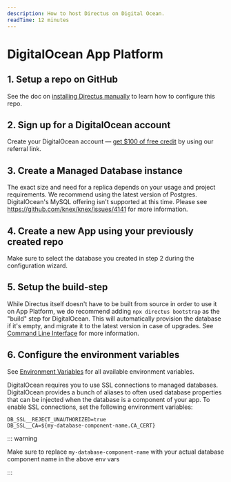 ```yaml
---
description: How to host Directus on Digital Ocean.
readTime: 12 minutes
---
```


# DigitalOcean App Platform

## 1. Setup a repo on GitHub

See the doc on [installing Directus manually](/self-hosted/installation/manual) to learn how to configure this repo.

## 2. Sign up for a DigitalOcean account

Create your DigitalOcean account — [get $100 of free credit](https://m.do.co/c/4c0b6062c16e) by using our referral link.

## 3. Create a Managed Database instance

The exact size and need for a replica depends on your usage and project requirements. We recommend using the latest
version of Postgres. DigitalOcean's MySQL offering isn't supported at this time. Please see
https://github.com/knex/knex/issues/4141 for more information.

## 4. Create a new App using your previously created repo

Make sure to select the database you created in step 2 during the configuration wizard.

## 5. Setup the build-step

While Directus itself doesn't have to be built from source in order to use it on App Platform, we do recommend adding
`npx directus bootstrap` as the "build" step for DigitalOcean. This will automatically provision the database if it's
empty, and migrate it to the latest version in case of upgrades. See
[Command Line Interface](/self-hosted/installation/cli) for more information.

## 6. Configure the environment variables

See [Environment Variables](/self-hosted/config-options#general) for all available environment variables.

DigitalOcean requires you to use SSL connections to managed databases. DigitalOcean provides a bunch of aliases to often
used database properties that can be injected when the database is a component of your app. To enable SSL connections,
set the following environment variables:

```
DB_SSL__REJECT_UNAUTHORIZED=true
DB_SSL__CA=${my-database-component-name.CA_CERT}
```

::: warning

Make sure to replace `my-database-component-name` with your actual database component name in the above env vars

:::
